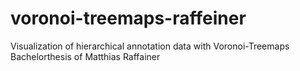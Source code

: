 # voronoi-treemaps-raffeiner
Visualization of hierarchical annotation data with Voronoi-Treemaps
Bachelorthesis of Matthias Raffainer
